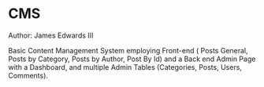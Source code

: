 # CMS

Author: James Edwards III

Basic Content Management System employing Front-end ( Posts General, Posts by Category, Posts by Author, Post By Id) and a Back end Admin Page with a Dashboard, and multiple Admin Tables (Categories, Posts, Users, Comments).
